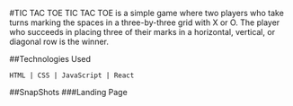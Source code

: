 #TIC TAC TOE
TIC TAC TOE is a simple game where two players who take turns marking the spaces in a three-by-three grid with X or O. The player who succeeds in placing three of their marks in a horizontal, vertical, or diagonal row is the winner.

##Technologies Used
```
HTML | CSS | JavaScript | React
```
##SnapShots
###Landing Page